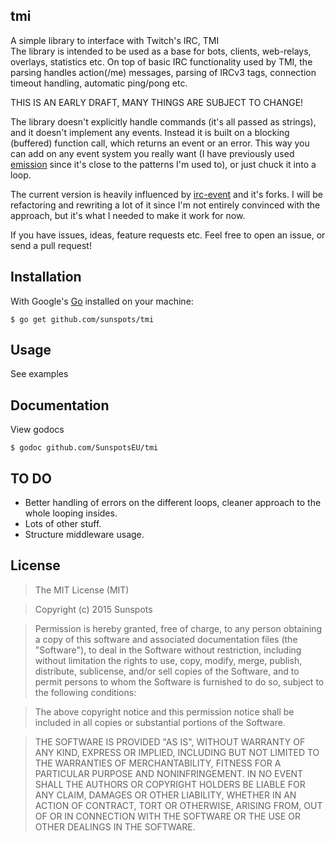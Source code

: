 tmi
--------

A simple library to interface with Twitch's IRC, TMI  
The library is intended to be used as a base for bots, clients, web-relays, overlays, statistics etc.
On top of basic IRC functionality used by TMI, the parsing handles action(/me) messages, parsing of IRCv3 tags, connection timeout handling, automatic ping/pong etc.

THIS IS AN EARLY DRAFT, MANY THINGS ARE SUBJECT TO CHANGE!

The library doesn't explicitly handle commands (it's all passed as strings),
and it doesn't implement any events. Instead it is built on a blocking (buffered) function call, which returns an event or an error. This way you can add on any event system you really want (I have previously used [emission](https://github.com/chuckpreslar/emission) since it's close to the patterns I'm used to), or just chuck it into a loop.

The current version is heavily influenced by [irc-event](https://github.com/thoj/go-ircevent) and it's forks. I will be refactoring and rewriting a lot of it since I'm not entirely convinced with the approach, but it's what I needed to make it work for now.

If you have issues, ideas, feature requests etc. Feel free to open an issue, or send a pull request!

## Installation

With Google's [Go](http://www.golang.org) installed on your machine:

    $ go get github.com/sunspots/tmi

## Usage
See examples

## Documentation

View godocs

    $ godoc github.com/SunspotsEU/tmi

## TO DO
- Better handling of errors on the different loops,
cleaner approach to the whole looping insides.
- Lots of other stuff.
- Structure middleware usage.

## License

> The MIT License (MIT)

> Copyright (c) 2015 Sunspots

> Permission is hereby granted, free of charge, to any person obtaining a copy
> of this software and associated documentation files (the "Software"), to deal
> in the Software without restriction, including without limitation the rights
> to use, copy, modify, merge, publish, distribute, sublicense, and/or sell
> copies of the Software, and to permit persons to whom the Software is
> furnished to do so, subject to the following conditions:

> The above copyright notice and this permission notice shall be included in
> all copies or substantial portions of the Software.

> THE SOFTWARE IS PROVIDED "AS IS", WITHOUT WARRANTY OF ANY KIND, EXPRESS OR
> IMPLIED, INCLUDING BUT NOT LIMITED TO THE WARRANTIES OF MERCHANTABILITY,
> FITNESS FOR A PARTICULAR PURPOSE AND NONINFRINGEMENT. IN NO EVENT SHALL THE
> AUTHORS OR COPYRIGHT HOLDERS BE LIABLE FOR ANY CLAIM, DAMAGES OR OTHER
> LIABILITY, WHETHER IN AN ACTION OF CONTRACT, TORT OR OTHERWISE, ARISING FROM,
> OUT OF OR IN CONNECTION WITH THE SOFTWARE OR THE USE OR OTHER DEALINGS IN
> THE SOFTWARE.
